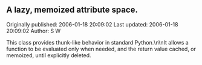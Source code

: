 ## A lazy, memoized attribute space. 
Originally published: 2006-01-18 20:09:02 
Last updated: 2006-01-18 20:09:02 
Author: S W 
 
This class provides thunk-like behavior in standard Python.\n\nIt allows a function to be evaluated only when needed, and the return value cached, or memoized, until explicitly deleted.
